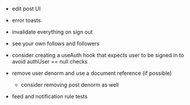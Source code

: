 - edit post UI
- error toasts
- invalidate everything on sign out

- see your own follows and followers

- consider creating a useAuth hook that expects user to be signed in to avoid authUser == null checks


- remove user denorm and use a document reference (if possible)
    - consider removing post denorm as well
- feed and notification rule tests
